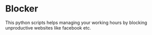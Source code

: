 # Blocker
This python scripts helps managing your working hours by blocking unproductive websites like facebook etc.

